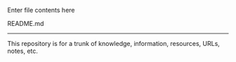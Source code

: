 Enter file contents here 


README.md

--------------------------

This repository is for a trunk of knowledge, information,
resources,  URLs, notes, etc.








